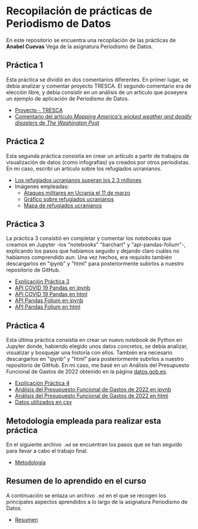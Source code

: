 # Recopilación de prácticas de Periodismo de Datos

En este repositorio se encuentra una recopilación de las prácticas de **Anabel Cuevas** Vega de la asignatura Periodismo de Datos. 

## Práctica 1 

Esta práctica se dividió en dos comentarios diferentes. En primer lugar, se debía  analizar y comentar proyecto TRESCA. El segundo comentario era de elección libre, y debía consistir en un análisis de un artículo que poseyera un ejemplo de aplicación de Periodismo de Datos. 

 - [Proyecto - TRESCA](practica-1-tresca.md) 
 - [Comentario del artículo *Mapping America's wicked weather and deadly disasters* de *The Washington Post*](practica-1-libre.md) 

## Práctica 2 

Esta segunda práctica consistía en crear un artículo a partir de trabajos de visualización de datos (como infografías) ya creados por otros periodistas. En mi caso, escribí un artículo sobre los refugiados ucranianos. 

- [Los refugiados ucranianos superan los 2,3 millones](practica-2.md)
- Imágenes empleadas:
    - [Ataques militares en Ucrania el 11 de marzo](ataques-ucrania-11-marzo.png)
    - [Gráfico sobre refugiados ucranianos](grafico-refugiados-ucranianos.png)
    - [Mapa de refugiados ucranianos](mapa-refugiados-ucranianos-11-marzo.png)

## Práctica 3 

La práctica 3 consistió en completar y comentar los *notebooks* que creamos en Jupyter -los "notebooks" "barchart" y "api-pandas-folium"-, explicando los pasos que habíamos seguido y dejando claro cuáles no habíamos comprendido aun. Una vez hechos, era requisito también descargarlos en "ipynb" y "html" para posteriormente subirlos a nuestro repositorio de GitHub.

- [Explicación Práctica 3](practica-3.md)
- [API COVID 19 Pandas en ipynb](python-api-covid19-pandas.ipynb)
- [API COVID 19 Pandas en html](python-api-covid19-pandas.html)
- [API Pandas Folium en ipynb](api-pandas-folium.ipynb)
- [API Pandas Folium en html](api-pandas-folium.html)


## Práctica 4 

Esta última práctica consistía en crear un nuevo *notebook* de Python en Jupyter donde, habiendo elegido unos datos concretos, se debía analizar, visualizar y bosquejar una historia con ellos. También era necesario descargarlos en "ipynb" y "html" para posteriormente subirlos a nuestro repositorio de GitHub. En mi caso, me basé en un Análisis del Presupuesto Funcional de Gastos de 2022 obtenido en la página [datos.gob.es](https://datos.gob.es/es).

- [Explicación Práctica 4](practica-4.md)
- [Análisis del Presupuesto Funcional de Gastos de 2022 en ipynb](python-csv-gastos-pandas.ipynb)
- [Análisis del Presupuesto Funcional de Gastos de 2022 en html](python-csv-gastos-pandas.html)
- [Datos utilizados en csv](practica-4.csv)

## Metodología empleada para realizar esta práctica

En el siguiente archivo `.md` se encuentran los pasos que se han seguido para llevar a cabo el trabajo final. 

- [Metodología](metodologia.md)


## Resumen de lo aprendido en el curso

A continuación se enlaza un archivo `.md` en el que se recogen los principales aspectos aprendidos a lo largo de la asignatura Periodismo de Datos. 

- [Resumen](resumen.md)

